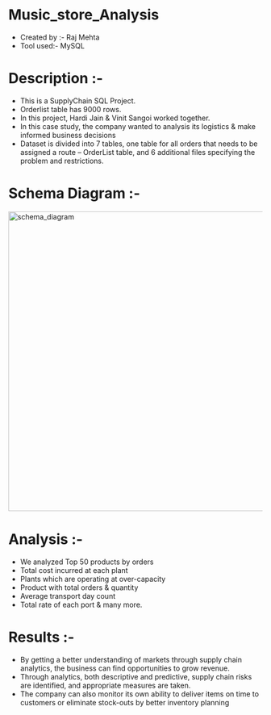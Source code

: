 # Music_store_Analysis






* Created by :-   Raj Mehta
* Tool used:-     MySQL


# Description :- 
* This is a SupplyChain SQL Project.
* Orderlist table has 9000 rows.
* In this project, Hardi Jain & Vinit Sangoi worked together.
* In this case study, the company wanted to analysis its logistics & make informed business decisions
* Dataset is divided into 7 tables, one table for all orders that needs to be assigned a route – OrderList table, and 6 additional files specifying the problem and restrictions. 

# Schema Diagram :- 
<img width="594" alt="schema_diagram" src="https://github.com/rajmehta2411/Music_store_Analysis/assets/100788209/abb577d7-369f-4379-9f27-bd77832d47f4">


# Analysis :-
* We analyzed Top 50 products by orders
* Total cost incurred at each plant
* Plants which are operating at over-capacity
* Product with total orders & quantity
* Average transport day count 
* Total rate of each port & many more.

# Results :-
* By getting a better understanding of markets through supply chain analytics, the business can find opportunities to grow revenue. 
* Through analytics, both descriptive and predictive, supply chain risks are identified, and appropriate measures are taken. 
* The company can also monitor its own ability to deliver items on time to customers or eliminate stock-outs by better inventory planning

<br>


